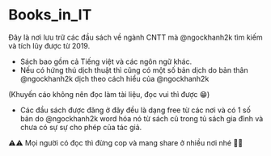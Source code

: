 # Books_in_IT
Đây là nơi lưu trữ các đầu sách về ngành CNTT mà @ngockhanh2k tìm kiếm và tích lũy được từ 2019.

- Sách bao gồm cả Tiếng việt và các ngôn ngữ khác.
- Nếu có hứng thú dịch thuật thì cũng có một số bản dịch do bản thân @ngockhanh2k dịch 
    theo cách hiểu của @ngockhanh2k 

(Khuyến cáo không nên đọc làm tài liệu, đọc vui thì được 😁)
- Các đầu sách được đăng ở đây đều là dạng free từ các nơi và có 1 số bản do @ngockhanh2k word hóa nó 
    từ sách cũ trong tủ sách gia đình và chưa có sự sự cho phép của tác giả. 
    
⚠⚠ Mọi người có đọc thì đừng cop và mang share ở nhiều nơi nhé 🚫🚫
